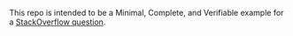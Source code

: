 This repo is intended to be a Minimal, Complete, and Verifiable example for a [StackOverflow question](http://stackoverflow.com/questions/40575982/).
